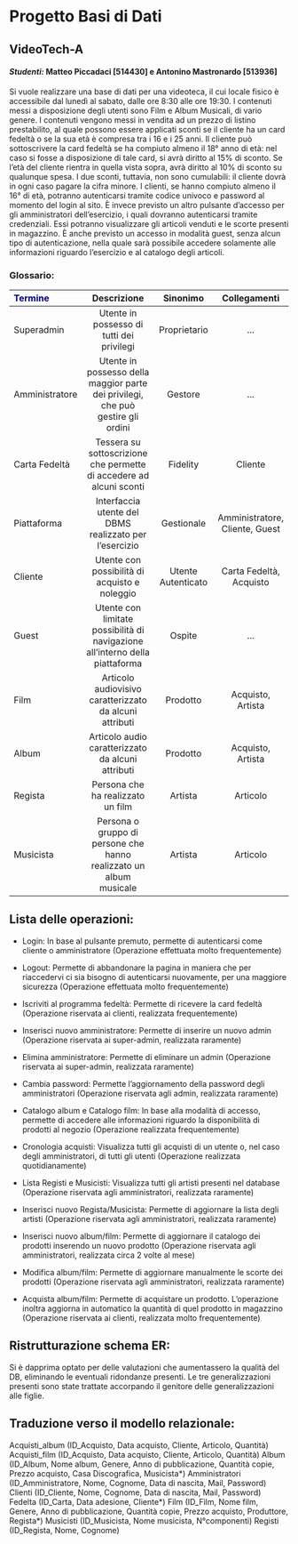 # Progetto Basi di Dati
## VideoTech-A
#### _Studenti:_ Matteo Piccadaci [514430] e Antonino Mastronardo [513936]

Si vuole realizzare una base di dati per una videoteca, il cui locale fisico è accessibile dal lunedì al sabato, dalle ore 8:30 alle ore 19:30.
I contenuti messi a disposizione degli utenti sono Film e Album Musicali, di vario genere.
I contenuti vengono messi in vendita ad un prezzo di listino prestabilito, al quale possono essere applicati sconti se il cliente ha un card fedeltà o se la sua età è compresa tra i 16 e i 25 anni.
Il cliente può sottoscrivere la card fedeltà se ha compiuto almeno il 18° anno di età: nel caso si fosse a disposizione di tale card, si avrà diritto al 15% di sconto.
Se l’età del cliente rientra in quella vista sopra, avrà diritto al 10% di sconto su qualunque spesa.
I due sconti, tuttavia, non sono cumulabili: il cliente dovrà in ogni caso pagare la cifra minore.
I clienti, se hanno compiuto almeno il 16° di età, potranno autenticarsi tramite codice univoco e password al momento del login al sito. È invece previsto un altro pulsante d’accesso per gli amministratori dell’esercizio, i quali dovranno autenticarsi tramite credenziali. Essi potranno visualizzare gli articoli venduti e le scorte presenti in magazzino.
È anche previsto un accesso in modalità guest, senza alcun tipo di autenticazione, nella quale sarà possibile accedere solamente alle informazioni riguardo l’esercizio e al catalogo degli articoli.

### Glossario:
| <font color="Navy">Termine</font> | Descrizione |      Sinonimo      |          Collegamenti          |
|:----------------------------------|    :----:   |:------------------:|:------------------------------:|
| Superadmin                        | Utente in possesso di tutti dei privilegi       |    Proprietario    |              ...               |
| Amministratore                    | Utente in possesso della maggior parte dei privilegi, che può gestire gli ordini        |      Gestore       |              ...               |
| Carta Fedeltà                     |Tessera su sottoscrizione che permette di accedere ad alcuni sconti|      Fidelity      |            Cliente             |
| Piattaforma                       |Interfaccia utente del DBMS realizzato per l’esercizio|     Gestionale     | Amministratore, Cliente, Guest |
| Cliente                           |Utente con possibilità di acquisto e noleggio| Utente Autenticato |    Carta Fedeltà, Acquisto     |
| Guest                             |Utente con limitate possibilità di navigazione all’interno della piattaforma|       Ospite       |              ...               |
| Film                              |Articolo audiovisivo caratterizzato da alcuni attributi|      Prodotto      |       Acquisto, Artista        |
| Album                             |Articolo audio caratterizzato da alcuni attributi|      Prodotto      |       Acquisto, Artista        |
| Regista                           |Persona che ha realizzato un film|      Artista       |            Articolo            |
| Musicista                         |Persona o gruppo di persone che hanno realizzato un album musicale|      Artista       |            Articolo            |



## Lista delle operazioni:

- Login: In base al pulsante premuto, permette di autenticarsi come cliente o amministratore (Operazione effettuata molto frequentemente)

- Logout: Permette di abbandonare la pagina in maniera che per riaccedervi ci sia bisogno di autenticarsi nuovamente, per una maggiore sicurezza (Operazione effettuata molto frequentemente)

- Iscriviti al programma fedeltà: Permette di ricevere la card fedeltà (Operazione riservata ai clienti, realizzata frequentemente)

- Inserisci nuovo amministratore: Permette di inserire un nuovo admin (Operazione riservata ai super-admin, realizzata raramente)

- Elimina amministratore: Permette di eliminare un admin (Operazione riservata ai super-admin, realizzata raramente)

- Cambia password: Permette l’aggiornamento della password degli amministratori (Operazione riservata agli admin, realizzata raramente)

- Catalogo album e Catalogo film: In base alla modalità di accesso, permette di accedere alle informazioni riguardo la disponibilità di prodotti al negozio (Operazione realizzata frequentemente)

- Cronologia acquisti: Visualizza tutti gli acquisti di un utente o, nel caso degli amministratori, di tutti gli utenti (Operazione realizzata quotidianamente)

- Lista Registi e Musicisti: Visualizza tutti gli artisti presenti nel database (Operazione riservata agli amministratori, realizzata raramente)

- Inserisci nuovo Regista/Musicista: Permette di aggiornare la lista degli artisti (Operazione riservata agli amministratori, realizzata raramente)

- Inserisci nuovo album/film: Permette di aggiornare il catalogo dei prodotti inserendo un nuovo prodotto (Operazione riservata agli amministratori, realizzata circa 2 volte al mese)

- Modifica album/film: Permette di aggiornare manualmente le scorte dei prodotti (Operazione riservata agli amministratori, realizzata raramente)

- Acquista album/film: Permette di acquistare un prodotto. L’operazione inoltra aggiorna in automatico la quantità di quel prodotto in magazzino (Operazione riservata ai clienti, realizzata molto frequentemente)

## Ristrutturazione schema ER:
Si è dapprima optato per delle valutazioni che aumentassero la qualità del DB, eliminando le eventuali ridondanze presenti.
Le tre generalizzazioni presenti sono state trattate accorpando il genitore delle generalizzazioni alle figlie.


## Traduzione verso il modello relazionale:

Acquisti_album (ID_Acquisto, Data acquisto, Cliente, Articolo, Quantità)
Acquisti_film (ID_Acquisto, Data acquisto, Cliente, Articolo, Quantità)
Album (ID_Album, Nome album, Genere, Anno di pubblicazione, Quantità copie, Prezzo acquisto, Casa Discografica, Musicista*)
Amministratori (ID_Amministratore, Nome, Cognome, Data di nascita, Mail, Password)
Clienti (ID_Cliente, Nome, Cognome, Data di nascita, Mail, Password)
Fedelta (ID_Carta, Data adesione, Cliente*)
Film (ID_Film, Nome film, Genere, Anno di pubblicazione, Quantità copie, Prezzo acquisto, Produttore, Regista*)
Musicisti (ID_Musicista, Nome musicista, N°componenti)
Registi (ID_Regista, Nome, Cognome)